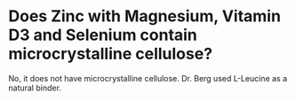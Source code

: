 # Does Zinc with Magnesium, Vitamin D3 and Selenium contain microcrystalline cellulose?

No, it does not have microcrystalline cellulose. Dr. Berg used L-Leucine as a natural binder.